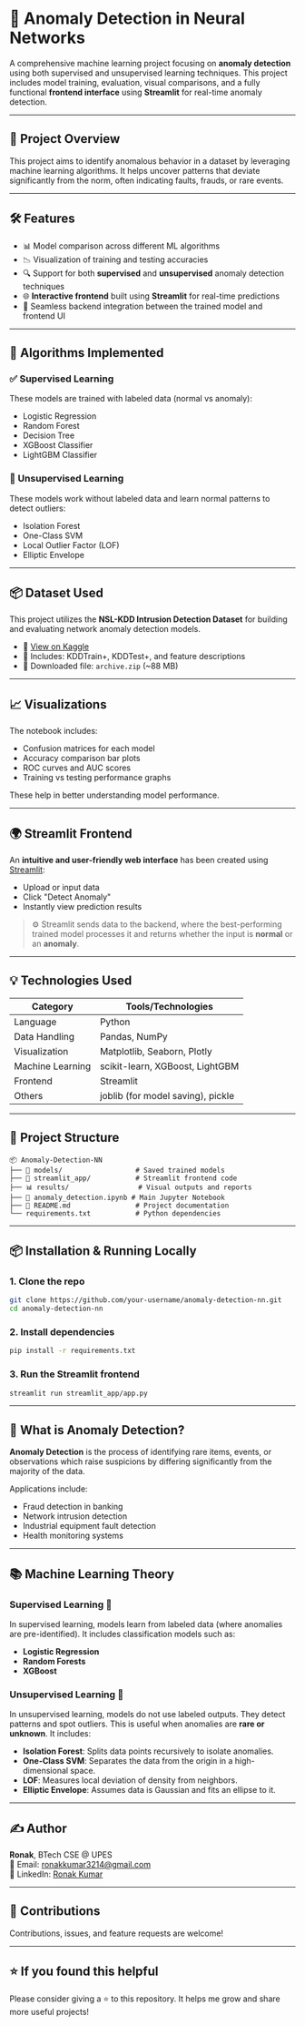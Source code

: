 # 🧠 Anomaly Detection in Neural Networks

A comprehensive machine learning project focusing on **anomaly detection** using both supervised and unsupervised learning techniques. This project includes model training, evaluation, visual comparisons, and a fully functional **frontend interface** using **Streamlit** for real-time anomaly detection.

---

## 🚀 Project Overview

This project aims to identify anomalous behavior in a dataset by leveraging machine learning algorithms. It helps uncover patterns that deviate significantly from the norm, often indicating faults, frauds, or rare events.

---

## 🛠️ Features

- 📊 Model comparison across different ML algorithms
- 📉 Visualization of training and testing accuracies
- 🔍 Support for both **supervised** and **unsupervised** anomaly detection techniques
- 🌐 **Interactive frontend** built using **Streamlit** for real-time predictions
- 🔗 Seamless backend integration between the trained model and frontend UI

---

## 🧪 Algorithms Implemented

### ✅ Supervised Learning

These models are trained with labeled data (normal vs anomaly):

- Logistic Regression
- Random Forest
- Decision Tree
- XGBoost Classifier
- LightGBM Classifier

### 🧠 Unsupervised Learning

These models work without labeled data and learn normal patterns to detect outliers:

- Isolation Forest
- One-Class SVM
- Local Outlier Factor (LOF)
- Elliptic Envelope

---
## 📦 Dataset Used

This project utilizes the **NSL-KDD Intrusion Detection Dataset** for building and evaluating network anomaly detection models.

- 🔗 [View on Kaggle](https://www.kaggle.com/datasets/programmer3/nsl-kdd-intrusion-detection-dataset)
- 📄 Includes: KDDTrain+, KDDTest+, and feature descriptions
- 📁 Downloaded file: `archive.zip` (~88 MB)

---

## 📈 Visualizations

The notebook includes:

- Confusion matrices for each model
- Accuracy comparison bar plots
- ROC curves and AUC scores
- Training vs testing performance graphs

These help in better understanding model performance.

---

## 🌍 Streamlit Frontend

An **intuitive and user-friendly web interface** has been created using [Streamlit](https://streamlit.io/):

- Upload or input data
- Click "Detect Anomaly"
- Instantly view prediction results

> ⚙️ Streamlit sends data to the backend, where the best-performing trained model processes it and returns whether the input is **normal** or an **anomaly**.

---

## 💡 Technologies Used

| Category         | Tools/Technologies                             |
|------------------|------------------------------------------------|
| Language         | Python                                         |
| Data Handling    | Pandas, NumPy                                  |
| Visualization    | Matplotlib, Seaborn, Plotly                    |
| Machine Learning | scikit-learn, XGBoost, LightGBM                |
| Frontend         | Streamlit                                      |
| Others           | joblib (for model saving), pickle              |

---

## 📂 Project Structure

```
📦 Anomaly-Detection-NN
├── 📁 models/                  # Saved trained models
├── 📁 streamlit_app/           # Streamlit frontend code
├── 📊 results/                 # Visual outputs and reports
├── 📜 anomaly_detection.ipynb # Main Jupyter Notebook
├── 📄 README.md                # Project documentation
└── requirements.txt           # Python dependencies
```

---

## 📦 Installation & Running Locally

### 1. Clone the repo
```bash
git clone https://github.com/your-username/anomaly-detection-nn.git
cd anomaly-detection-nn
```

### 2. Install dependencies
```bash
pip install -r requirements.txt
```

### 3. Run the Streamlit frontend
```bash
streamlit run streamlit_app/app.py
```

---

## 🧠 What is Anomaly Detection?

**Anomaly Detection** is the process of identifying rare items, events, or observations which raise suspicions by differing significantly from the majority of the data.

Applications include:

- Fraud detection in banking
- Network intrusion detection
- Industrial equipment fault detection
- Health monitoring systems

---

## 📚 Machine Learning Theory

### Supervised Learning 🔎

In supervised learning, models learn from labeled data (where anomalies are pre-identified). It includes classification models such as:

- **Logistic Regression**
- **Random Forests**
- **XGBoost**

### Unsupervised Learning 🔐

In unsupervised learning, models do not use labeled outputs. They detect patterns and spot outliers. This is useful when anomalies are **rare or unknown**. It includes:

- **Isolation Forest**: Splits data points recursively to isolate anomalies.
- **One-Class SVM**: Separates the data from the origin in a high-dimensional space.
- **LOF**: Measures local deviation of density from neighbors.
- **Elliptic Envelope**: Assumes data is Gaussian and fits an ellipse to it.

---

## ✍️ Author

**Ronak**, BTech CSE @ UPES  
📧 Email: [ronakkumar3214@gmail.com](mailto:ronakkumar3214@gmail.com)  
🔗 LinkedIn: [Ronak Kumar](https://www.linkedin.com/in/ronak-kumar-9604b6256/)

---


## 🤝 Contributions

Contributions, issues, and feature requests are welcome!

---

## ⭐ If you found this helpful

Please consider giving a ⭐ to this repository. It helps me grow and share more useful projects!

